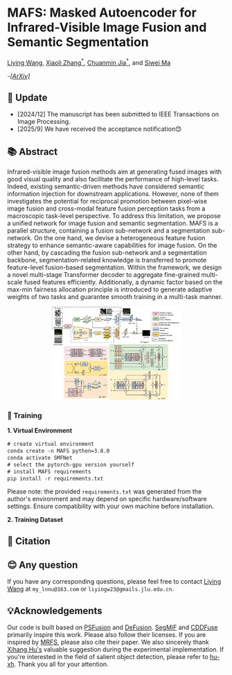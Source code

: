 # MAFS: Masked Autoencoder for Infrared-Visible Image Fusion and Semantic Segmentation
[Liying Wang](https://blog.csdn.net/weixin_46202235), [Xiaoli Zhang<sup>*</sup>](https://zhangxiaolijlu.github.io/),  [Chuanmin Jia<sup>*</sup>](https://github.com/Codersadis), and [Siwei Ma](https://idm.pku.edu.cn/en/info/1009/1017.htm)

-[*[ArXiv]*](https://www.arxiv.org/abs/2509.11817)

## 🌟 Update
- [2024/12] The manuscript has been submitted to IEEE Transactions on Image Processing.
- [2025/9] We have received the acceptance notification😊

## 📚 Abstract
Infrared-visible image fusion methods aim at generating fused images with good visual quality and also facilitate the performance of high-level tasks. Indeed, existing semantic-driven methods have considered semantic information injection for downstream applications. However, none of them investigates the potential for reciprocal promotion between pixel-wise image fusion and cross-modal feature fusion perception tasks from a macroscopic task-level perspective. To address this limitation, we propose a unified network for image fusion and semantic segmentation. MAFS is a parallel structure, containing a fusion sub-network and a segmentation sub-network. On the one hand, we devise a heterogeneous feature fusion strategy to enhance semantic-aware capabilities for image fusion. On the other hand, by cascading the fusion sub-network and a segmentation backbone, segmentation-related knowledge is transferred to promote feature-level fusion-based segmentation. Within the framework, we design a novel multi-stage Transformer decoder to aggregate
fine-grained multi-scale fused features efficiently. Additionally, a dynamic factor based on the max-min fairness allocation principle is introduced to generate adaptive weights of two tasks and guarantee smooth training in a multi-task manner.
<div align="center">
  <img src="assets/overflow_new.png" alt="motivation" width="60%">
</div>

### 🚀 Training
**1. Virtual Environment**
```
# create virtual environment
conda create -n MAFS python=3.8.0
conda activate SMFNet
# select the pytorch-gpu version yourself
# install MAFS requirements
pip install -r requirements.txt
```
Please note: the provided `requirements.txt` was generated from the author's environment and may depend on specific hardware/software settings. Ensure compatibility with your own machine before installation.

**2. Training Dataset**

## 📝 Citation


## 😊 Any question

If you have any corresponding questions, please feel free to contact [Liying Wang](https://blog.csdn.net/weixin_46202235) at `my_lnnu@163.com` or `liyingw23@gmails.jlu.edu.cn`.


## 💡Acknowledgements
Our code is built based on [PSFusion](https://github.com/Linfeng-Tang/PSFusion) and [DeFusion](https://github.com/erfect2020/DecompositionForFusion). [SegMiF](https://github.com/JinyuanLiu-CV/SegMiF) and [CDDFuse](https://github.com/Zhaozixiang1228/MMIF-CDDFuse) primarily inspire this work. Please also follow their licenses. If you are inspired by [MRFS](https://github.com/HaoZhang1018/MRFS), please also cite their paper. We also sincerely thank [Xihang Hu's](https://github.com/hu-xh) valuable suggestion during the experimental implementation. If you're interested in the field of salient object detection, please refer to [hu-xh](https://github.com/hu-xh). Thank you all for your attention.

